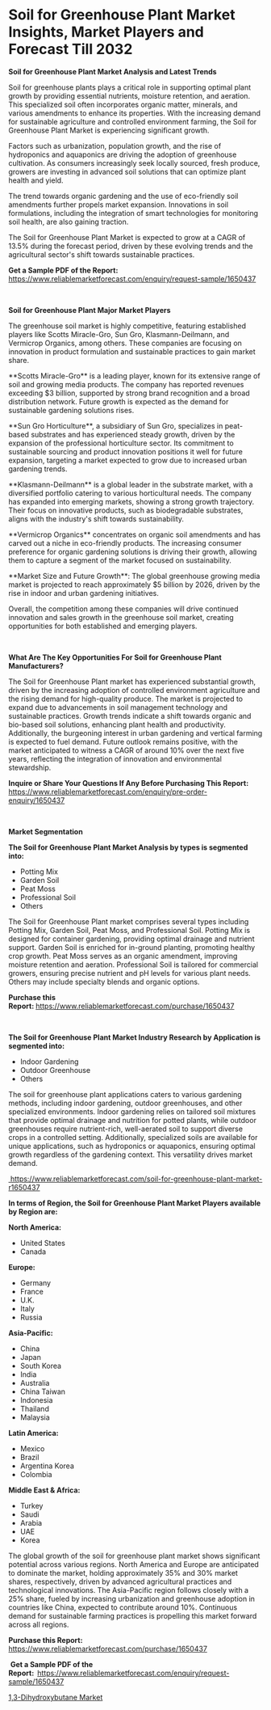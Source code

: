<p><h1>Soil for Greenhouse Plant Market Insights, Market Players and Forecast Till 2032</h1></p><p><strong>Soil for Greenhouse Plant Market Analysis and Latest Trends</strong></p>
<p><p>Soil for greenhouse plants plays a critical role in supporting optimal plant growth by providing essential nutrients, moisture retention, and aeration. This specialized soil often incorporates organic matter, minerals, and various amendments to enhance its properties. With the increasing demand for sustainable agriculture and controlled environment farming, the Soil for Greenhouse Plant Market is experiencing significant growth. </p><p>Factors such as urbanization, population growth, and the rise of hydroponics and aquaponics are driving the adoption of greenhouse cultivation. As consumers increasingly seek locally sourced, fresh produce, growers are investing in advanced soil solutions that can optimize plant health and yield. </p><p>The trend towards organic gardening and the use of eco-friendly soil amendments further propels market expansion. Innovations in soil formulations, including the integration of smart technologies for monitoring soil health, are also gaining traction. </p><p>The Soil for Greenhouse Plant Market is expected to grow at a CAGR of 13.5% during the forecast period, driven by these evolving trends and the agricultural sector's shift towards sustainable practices.</p></p>
<p><strong>Get a Sample PDF of the Report:&nbsp;</strong> <a href="https://www.reliablemarketforecast.com/enquiry/request-sample/1650437?utm_campaign=3275&utm_medium=2&utm_source=Github&utm_content=ia&utm_term=23032025&utm_id=soil-for-greenhouse-plant">https://www.reliablemarketforecast.com/enquiry/request-sample/1650437</a></p>
<p>&nbsp;</p>
<p><strong>Soil for Greenhouse Plant Major Market Players</strong></p>
<p><p>The greenhouse soil market is highly competitive, featuring established players like Scotts Miracle-Gro, Sun Gro, Klasmann-Deilmann, and Vermicrop Organics, among others. These companies are focusing on innovation in product formulation and sustainable practices to gain market share.</p><p>**Scotts Miracle-Gro** is a leading player, known for its extensive range of soil and growing media products. The company has reported revenues exceeding $3 billion, supported by strong brand recognition and a broad distribution network. Future growth is expected as the demand for sustainable gardening solutions rises.</p><p>**Sun Gro Horticulture**, a subsidiary of Sun Gro, specializes in peat-based substrates and has experienced steady growth, driven by the expansion of the professional horticulture sector. Its commitment to sustainable sourcing and product innovation positions it well for future expansion, targeting a market expected to grow due to increased urban gardening trends.</p><p>**Klasmann-Deilmann** is a global leader in the substrate market, with a diversified portfolio catering to various horticultural needs. The company has expanded into emerging markets, showing a strong growth trajectory. Their focus on innovative products, such as biodegradable substrates, aligns with the industry's shift towards sustainability.</p><p>**Vermicrop Organics** concentrates on organic soil amendments and has carved out a niche in eco-friendly products. The increasing consumer preference for organic gardening solutions is driving their growth, allowing them to capture a segment of the market focused on sustainability.</p><p>**Market Size and Future Growth**: The global greenhouse growing media market is projected to reach approximately $5 billion by 2026, driven by the rise in indoor and urban gardening initiatives. </p><p>Overall, the competition among these companies will drive continued innovation and sales growth in the greenhouse soil market, creating opportunities for both established and emerging players.</p></p>
<p>&nbsp;</p>
<p><strong>What Are The Key Opportunities For Soil for Greenhouse Plant Manufacturers?</strong></p>
<p><p>The Soil for Greenhouse Plant market has experienced substantial growth, driven by the increasing adoption of controlled environment agriculture and the rising demand for high-quality produce. The market is projected to expand due to advancements in soil management technology and sustainable practices. Growth trends indicate a shift towards organic and bio-based soil solutions, enhancing plant health and productivity. Additionally, the burgeoning interest in urban gardening and vertical farming is expected to fuel demand. Future outlook remains positive, with the market anticipated to witness a CAGR of around 10% over the next five years, reflecting the integration of innovation and environmental stewardship.</p></p>
<p><strong>Inquire or Share Your Questions If Any Before Purchasing This Report:</strong> <a href="https://www.reliablemarketforecast.com/enquiry/pre-order-enquiry/1650437?utm_campaign=3275&utm_medium=2&utm_source=Github&utm_content=ia&utm_term=23032025&utm_id=soil-for-greenhouse-plant">https://www.reliablemarketforecast.com/enquiry/pre-order-enquiry/1650437</a></p>
<p>&nbsp;</p>
<p><strong>Market Segmentation</strong></p>
<p><strong>The Soil for Greenhouse Plant Market Analysis by types is segmented into:</strong></p>
<p><ul><li>Potting Mix</li><li>Garden Soil</li><li>Peat Moss</li><li>Professional Soil</li><li>Others</li></ul></p>
<p><p>The Soil for Greenhouse Plant market comprises several types including Potting Mix, Garden Soil, Peat Moss, and Professional Soil. Potting Mix is designed for container gardening, providing optimal drainage and nutrient support. Garden Soil is enriched for in-ground planting, promoting healthy crop growth. Peat Moss serves as an organic amendment, improving moisture retention and aeration. Professional Soil is tailored for commercial growers, ensuring precise nutrient and pH levels for various plant needs. Others may include specialty blends and organic options.</p></p>
<p><strong>Purchase this Report:&nbsp;</strong><a href="https://www.reliablemarketforecast.com/purchase/1650437?utm_campaign=3275&utm_medium=2&utm_source=Github&utm_content=ia&utm_term=23032025&utm_id=soil-for-greenhouse-plant">https://www.reliablemarketforecast.com/purchase/1650437</a></p>
<p>&nbsp;</p>
<p><strong>The Soil for Greenhouse Plant Market Industry Research by Application is segmented into:</strong></p>
<p><ul><li>Indoor Gardening</li><li>Outdoor Greenhouse</li><li>Others</li></ul></p>
<p><p>The soil for greenhouse plant applications caters to various gardening methods, including indoor gardening, outdoor greenhouses, and other specialized environments. Indoor gardening relies on tailored soil mixtures that provide optimal drainage and nutrition for potted plants, while outdoor greenhouses require nutrient-rich, well-aerated soil to support diverse crops in a controlled setting. Additionally, specialized soils are available for unique applications, such as hydroponics or aquaponics, ensuring optimal growth regardless of the gardening context. This versatility drives market demand.</p></p>
<p><a href="https://www.reliablemarketforecast.com/soil-for-greenhouse-plant-market-r1650437?utm_campaign=3275&utm_medium=2&utm_source=Github&utm_content=ia&utm_term=23032025&utm_id=soil-for-greenhouse-plant">&nbsp;https://www.reliablemarketforecast.com/soil-for-greenhouse-plant-market-r1650437</a></p>
<p><strong>In terms of Region, the Soil for Greenhouse Plant Market Players available by Region are:</strong></p>
<p>
    <p> <strong> North America: </strong>
        <ul>
            <li>United States</li>
            <li>Canada</li>
        </ul>
        </p> 
    <p> <strong> Europe: </strong>
        <ul>
            <li>Germany</li>
            <li>France</li>
            <li>U.K.</li>
            <li>Italy</li>
            <li>Russia</li>
        </ul>
        </p> 
    <p> <strong> Asia-Pacific: </strong>
        <ul>
            <li>China</li>
            <li>Japan</li>
            <li>South Korea</li>
            <li>India</li>
            <li>Australia</li>
            <li>China Taiwan</li>
            <li>Indonesia</li>
            <li>Thailand</li>
            <li>Malaysia</li>
        </ul>
        </p> 
    <p> <strong> Latin America: </strong>
        <ul>
            <li>Mexico</li>
            <li>Brazil</li>
            <li>Argentina Korea</li>
            <li>Colombia</li>
        </ul>
        </p> 
    <p> <strong> Middle East & Africa: </strong>
        <ul>
            <li>Turkey</li>
            <li>Saudi</li>
            <li>Arabia</li>
            <li>UAE</li>
            <li>Korea</li>
        </ul>
    </p>
    </p>
<p><p>The global growth of the soil for greenhouse plant market shows significant potential across various regions. North America and Europe are anticipated to dominate the market, holding approximately 35% and 30% market shares, respectively, driven by advanced agricultural practices and technological innovations. The Asia-Pacific region follows closely with a 25% share, fueled by increasing urbanization and greenhouse adoption in countries like China, expected to contribute around 10%. Continuous demand for sustainable farming practices is propelling this market forward across all regions.</p></p>
<p><strong>Purchase this Report: </strong><a href="https://www.reliablemarketforecast.com/purchase/1650437?utm_campaign=3275&utm_medium=2&utm_source=Github&utm_content=ia&utm_term=23032025&utm_id=soil-for-greenhouse-plant">https://www.reliablemarketforecast.com/purchase/1650437</a></p>
<p>&nbsp;<strong>Get a Sample PDF of the Report:&nbsp;&nbsp;</strong><a href="https://www.reliablemarketforecast.com/enquiry/request-sample/1650437?utm_campaign=3275&utm_medium=2&utm_source=Github&utm_content=ia&utm_term=23032025&utm_id=soil-for-greenhouse-plant">https://www.reliablemarketforecast.com/enquiry/request-sample/1650437</a></p>
<p><strong></strong></p>
<p><p><a href="https://github.com/wynonachirei9/Market-Research-Report-List-1/blob/main/13-dihydroxybutane-market.md?utm_campaign=3275&utm_medium=2&utm_source=Github&utm_content=ia&utm_term=23032025&utm_id=soil-for-greenhouse-plant">1,3-Dihydroxybutane Market</a></p></p>